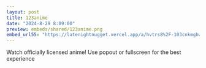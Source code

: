 ```yaml
---
layout: post
title: 123anime
date: "2024-8-29 8:09:00"
preview: embeds/shared/123anime.png
embed_url55: "https://latenightnugget.vercel.app/a/hvtrs8%2F-103cnkmghwb%2Cca%2F"
---
```

Watch officially licensed anime! Use popout or fullscreen for the best experience